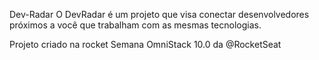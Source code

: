 Dev-Radar
O DevRadar é um projeto que visa conectar desenvolvedores próximos a você que trabalham com as mesmas tecnologias.

Projeto criado na rocket Semana OmniStack 10.0 da @RocketSeat
